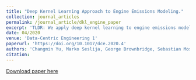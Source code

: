 ```yaml
---
title: "Deep Kernel Learning Approach to Engine Emissions Modeling."
collection: journal_articles
permalink: /journal_article/dkl_engine_paper
excerpt: 'TLDR: We apply deep kernel learning to engine emissions modelling, and develop a novel hyperparameter tuning software integrated in state-of-the-art emissions modelling suite'
date: 04/2020
venue: 'Data-Centric Engineering 1'
paperurl: 'https://doi.org/10.1017/dce.2020.4'
authors: 'Changmin Yu, Marko Seslija, George Brownbridge, Sebastian Mosbach, Markus Kraft, Mohammad Parsi, Mark Davis, Vivian Page, and Amit Bhave.' 
citation: 
---
```

[Download paper here](https://doi.org/10.1017/dce.2020.4)